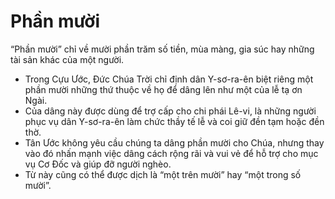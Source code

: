 # Phần mười

“Phần mười” chỉ về mười phần trăm số tiền, mùa màng, gia súc hay những tài sản khác của một người.
- Trong Cựu Ước, Đức Chúa Trời chỉ định dân Y-sơ-ra-ên biệt riêng một phần mười những thứ thuộc về họ để dâng lên như một của lễ tạ ơn Ngài.
- Của dâng này được dùng để trợ cấp cho chi phái Lê-vi, là những người phục vụ dân Y-sơ-ra-ên làm chức thầy tế lễ và coi giữ đền tạm hoặc đền thờ.
- Tân Ước không yêu cầu chúng ta dâng phần mười cho Chúa, nhưng thay vào đó nhấn mạnh việc dâng cách rộng rãi và vui vẻ để hỗ trợ cho mục vụ Cơ Đốc và giúp đỡ người nghèo.  
- Từ này cũng có thể được dịch là “một trên mười” hay “một trong số mười”.


